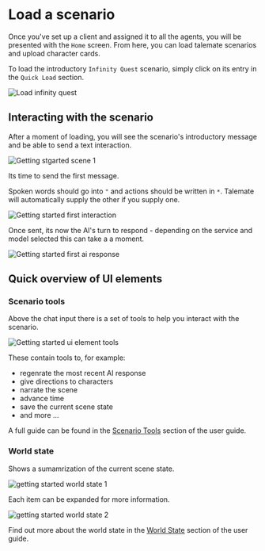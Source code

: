 # Load a scenario

Once you've set up a client and assigned it to all the agents, you will be presented with the `Home` screen. From here, you can load talemate scenarios and upload character cards.

To load the introductory `Infinity Quest` scenario, simply click on its entry in the `Quick Load` section.

![Load infinity quest](/talemate/img/0.26.0/getting-started-load-screen.png)

## Interacting with the scenario

After a moment of loading, you will see the scenario's introductory message and be able to send a text interaction.

![Getting stgarted scene 1](/talemate/img/0.26.0/getting-started-scene-1.png)

Its time to send the first message.

Spoken words should go into `"` and actions should be written in `*`. Talemate will automatically supply the other if you supply one. 

![Getting started first interaction](/talemate/img/0.26.0/getting-started-first-interaction.png)

Once sent, its now the AI's turn to respond - depending on the service and model selected this can take a a moment.

![Getting started first ai response](/talemate/img/0.26.0/getting-started-first-ai-response.png)

## Quick overview of UI elements

### Scenario tools

Above the chat input there is a set of tools to help you interact with the scenario.

![Getting started ui element tools](/talemate/img/0.26.0/getting-started-ui-element-tools.png)

These contain tools to, for example:

- regenrate the most recent AI response
- give directions to characters
- narrate the scene
- advance time
- save the current scene state
- and more ...

A full guide can be found in the [Scenario Tools](/talemate/user-guide/scenario-tools) section of the user guide.

### World state

Shows a sumamrization of the current scene state.

![getting started world state 1](/talemate/img/0.26.0/getting-started-world-state-1.png)

Each item can be expanded for more information.

![getting started world state 2](/talemate/img/0.26.0/getting-started-world-state-2.png)

Find out more about the world state in the [World State](/talemate/user-guide/world-state) section of the user guide.
